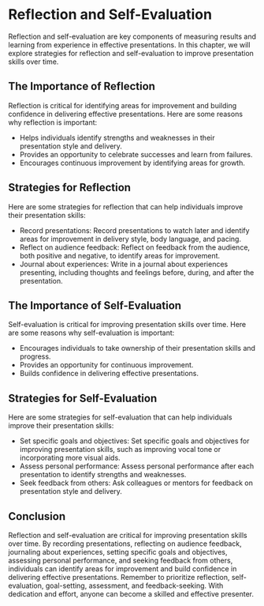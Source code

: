 Reflection and Self-Evaluation
==========================================================================================

Reflection and self-evaluation are key components of measuring results and learning from experience in effective presentations. In this chapter, we will explore strategies for reflection and self-evaluation to improve presentation skills over time.

The Importance of Reflection
----------------------------

Reflection is critical for identifying areas for improvement and building confidence in delivering effective presentations. Here are some reasons why reflection is important:

* Helps individuals identify strengths and weaknesses in their presentation style and delivery.
* Provides an opportunity to celebrate successes and learn from failures.
* Encourages continuous improvement by identifying areas for growth.

Strategies for Reflection
-------------------------

Here are some strategies for reflection that can help individuals improve their presentation skills:

* Record presentations: Record presentations to watch later and identify areas for improvement in delivery style, body language, and pacing.
* Reflect on audience feedback: Reflect on feedback from the audience, both positive and negative, to identify areas for improvement.
* Journal about experiences: Write in a journal about experiences presenting, including thoughts and feelings before, during, and after the presentation.

The Importance of Self-Evaluation
---------------------------------

Self-evaluation is critical for improving presentation skills over time. Here are some reasons why self-evaluation is important:

* Encourages individuals to take ownership of their presentation skills and progress.
* Provides an opportunity for continuous improvement.
* Builds confidence in delivering effective presentations.

Strategies for Self-Evaluation
------------------------------

Here are some strategies for self-evaluation that can help individuals improve their presentation skills:

* Set specific goals and objectives: Set specific goals and objectives for improving presentation skills, such as improving vocal tone or incorporating more visual aids.
* Assess personal performance: Assess personal performance after each presentation to identify strengths and weaknesses.
* Seek feedback from others: Ask colleagues or mentors for feedback on presentation style and delivery.

Conclusion
----------

Reflection and self-evaluation are critical for improving presentation skills over time. By recording presentations, reflecting on audience feedback, journaling about experiences, setting specific goals and objectives, assessing personal performance, and seeking feedback from others, individuals can identify areas for improvement and build confidence in delivering effective presentations. Remember to prioritize reflection, self-evaluation, goal-setting, assessment, and feedback-seeking. With dedication and effort, anyone can become a skilled and effective presenter.
